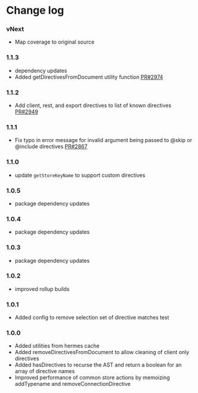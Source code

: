 # Change log

### vNext

* Map coverage to original source

### 1.1.3

* dependency updates
* Added getDirectivesFromDocument utility function
  [PR#2974](https://github.com/apollographql/apollo-client/pull/2974)

### 1.1.2

* Add client, rest, and export directives to list of known directives [PR#2949](https://github.com/apollographql/apollo-client/pull/2949)

### 1.1.1

* Fix typo in error message for invalid argument being passed to @skip or @include directives [PR#2867](https://github.com/apollographql/apollo-client/pull/2867)

### 1.1.0

* update `getStoreKeyName` to support custom directives

### 1.0.5

* package dependency updates

### 1.0.4

* package dependency updates

### 1.0.3

* package dependency updates

### 1.0.2

* improved rollup builds

### 1.0.1

* Added config to remove selection set of directive matches test

### 1.0.0

* Added utilities from hermes cache
* Added removeDirectivesFromDocument to allow cleaning of client only directives
* Added hasDirectives to recurse the AST and return a boolean for an array of directive names
* Improved performance of common store actions by memoizing addTypename and removeConnectionDirective
